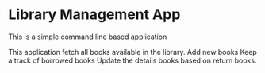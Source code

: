 # Library Management App

This is a simple command line based application

This application fetch all books available in the library.
Add new books
Keep a track of borrowed books
Update the details books based on return books.
